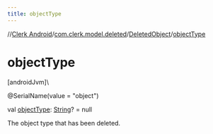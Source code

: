 ```yaml
---
title: objectType
---
```

//[Clerk Android](../../../index.html)/[com.clerk.model.deleted](../index.html)/[DeletedObject](index.html)/[objectType](object-type.html)



# objectType



[androidJvm]\




@SerialName(value = &quot;object&quot;)



val [objectType](object-type.html): [String](https://kotlinlang.org/api/latest/jvm/stdlib/kotlin-stdlib/kotlin/-string/index.html)? = null



The object type that has been deleted.




